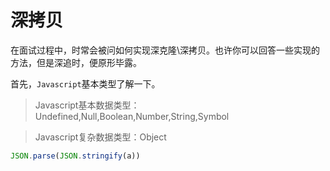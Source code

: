 # 深拷贝

在面试过程中，时常会被问如何实现深克隆\深拷贝。也许你可以回答一些实现的方法，但是深追时，便原形毕露。


首先，`Javascript`基本类型了解一下。

> Javascript基本数据类型：Undefined,Null,Boolean,Number,String,Symbol

> Javascript复杂数据类型：Object



```js
JSON.parse(JSON.stringify(a))
```

